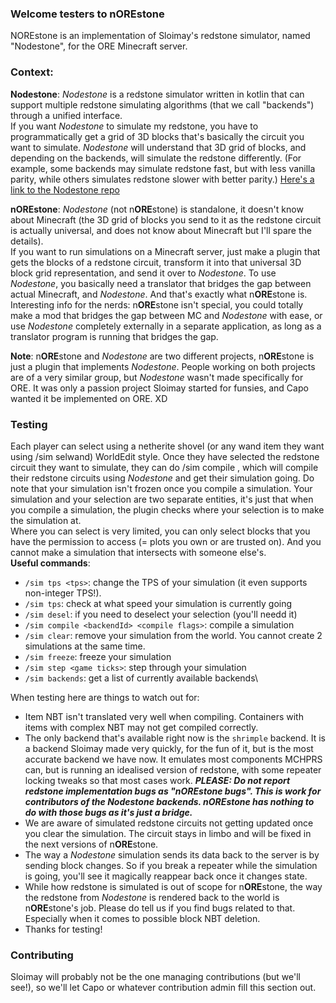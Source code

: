 ### Welcome testers to nOREstone

NOREstone is an implementation of Sloimay's redstone simulator, named "Nodestone", for the ORE Minecraft server.


### Context:

**Nodestone**: *Nodestone* is a redstone simulator written in kotlin that can support multiple redstone 
simulating algorithms (that we call "backends") through a unified interface.\
If you want *Nodestone* to simulate my redstone, you have to programmatically get a grid of 3D blocks that's basically
the circuit you want to simulate. *Nodestone* will understand that 3D grid of blocks, and depending on the backends,
will simulate the redstone differently. (For example, some backends may simulate redstone fast, but with less vanilla
parity, while others simulates redstone slower with better parity.)
[Here's a link to the Nodestone repo](https://github.com/Sloimayyy/nodestone)

**nOREstone**: *Nodestone* (not n**ORE**stone) is standalone, it doesn't know about Minecraft (the 3D grid of blocks you 
send to it as the redstone circuit is actually universal, and does not know about Minecraft but I'll spare the details).\
If you want to run simulations on a Minecraft server, just make a plugin that gets the blocks of a redstone circuit, transform it 
into that universal 3D block grid representation, and send it over to *Nodestone*. To use *Nodestone*, you basically need a
translator that bridges the gap between actual Minecraft, and *Nodestone*. And that's exactly what
n**ORE**stone is.\
Interesting info for the nerds: n**ORE**stone isn't special, you could totally make a mod that bridges the gap between MC and *Nodestone*
with ease, or use *Nodestone* completely externally in a separate application, as long as a translator program is running that
bridges the gap.
 
**Note**: n**ORE**stone and *Nodestone* are two different projects, n**ORE**stone is just a plugin that
implements *Nodestone*. People working on both projects are of a very similar group, but *Nodestone* wasn't made specifically for ORE. It
was only a passion project Sloimay started for funsies, and Capo wanted it be implemented on ORE. XD

### Testing
Each player can select using a netherite shovel (or any wand item they want using /sim selwand) WorldEdit style.
Once they have selected the redstone circuit they want to simulate, they can do /sim compile <backend>, which will compile
their redstone circuits using *Nodestone* and get their simulation going. Do note that your simulation isn't frozen once you
compile a simulation. Your simulation and your selection are two separate entities, it's just that when you compile a simulation,
the plugin checks where your selection is to make the simulation at.\
Where you can select is very limited, you can only select blocks that you have the permission to access (= plots you own
or are trusted on). And you cannot make a simulation that intersects with someone else's.\
**Useful commands**: 
- `/sim tps <tps>`: change the TPS of your simulation (it even supports non-integer TPS!).
- `/sim tps`: check at what speed your simulation is currently going
- `/sim desel`: if you need to deselect your selection (you'll needd it)
- `/sim compile <backendId> <compile flags>`: compile a simulation
- `/sim clear`: remove your simulation from the world. You cannot create 2 simulations at the same time.
- `/sim freeze`: freeze your simulation
- `/sim step <game ticks>`: step through your simulation
- `/sim backends`: get a list of currently available backends\

When testing here are things to watch out for:
- Item NBT isn't translated very well when compiling. Containers with items with complex NBT may not get compiled correctly.
- The only backend that's available right now is the `shrimple` backend. It is a backend Sloimay made very quickly, for the fun
of it, but is the most accurate backend we have now. It emulates most components MCHPRS can, but is running an idealised version
of redstone, with some repeater locking tweaks so that most cases work. ***PLEASE: Do not report redstone implementation bugs
as "nOREstone bugs". This is work for contributors of the Nodestone backends. nOREstone has nothing to do with those bugs as it's just a bridge.*** 
- We are aware of simulated redstone circuits not getting updated once you clear the simulation. The circuit stays in limbo and will
be fixed in the next versions of n**ORE**stone.
- The way a *Nodestone* simulation sends its data back to the server is by sending block changes. So if you break a repeater while the simulation is going,
you'll see it magically reappear back once it changes state.
- While how redstone is simulated is out of scope for n**ORE**stone, the way the redstone from *Nodestone* is rendered back to the world is
n**ORE**stone's job. Please do tell us if you find bugs related to that. Especially when it comes to possible block NBT deletion.
- Thanks for testing!

### Contributing
Sloimay will probably not be the one managing contributions (but we'll see!), so we'll let Capo or whatever contribution admin fill this section out.
